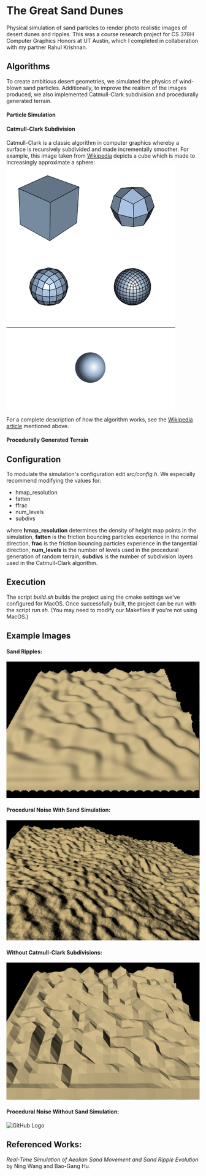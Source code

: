 # The Great Sand Dunes
Physical simulation of sand particles to render photo realistic images of desert dunes and ripples. This was a course research project for CS 378H Computer Graphics Honors at UT Austin, which I completed in collaberation with my partner Rahul Krishnan.

## Algorithms
To create ambitious desert geometries, we simulated the physics of wind-blown sand particles. Additionally, to improve the realism of the images produced, we also implemented Catmull-Clark subdivision and procedurally generated terrain.

#### Particle Simulation

#### Catmull-Clark Subdivision
Catmull-Clark is a classic algorithm in computer graphics whereby a surface is recursively subdivided and made incrementally smoother. For example, this image taken from [Wikipedia](https://en.wikipedia.org/wiki/Catmull%E2%80%93Clark_subdivision_surface) depicts a cube which is made to increasingly approximate a sphere:
![GitHub Logo](/images/cat-clark.png)

For a complete description of how the algorithm works, see the [Wikipedia article](https://en.wikipedia.org/wiki/Catmull%E2%80%93Clark_subdivision_surface) mentioned above.

#### Procedurally Generated Terrain


## Configuration
To modulate the simulation's configuration edit *src/config.h*. We especially recommend modifying the values for:
* hmap_resolution
* fatten
* ffrac
* num_levels 
* subdivs

where **hmap_resolution** determines the density of height map points in the simulation, **fatten** is the friction bouncing particles experience in the normal direction, **frac** is the friction bouncing particles experience in the tangential direction, **num_levels** is the number of levels used in the procedural generation of random terrain, **subdivs** is the number of subdivision layers used in the Catmull-Clark algorithm.

## Execution
The script *build.sh* builds the project using the cmake settings we've configured for MacOS. Once successfully built, the project can be run with the script *run.sh*.
(You may need to modify our Makefiles if you're not using MacOS.)

## Example Images
#### Sand Ripples:
![GitHub Logo](/images/ripples.png)

#### Procedural Noise With Sand Simulation:
![GitHub Logo](/images/procedural.png)

#### Without Catmull-Clark Subdivisions:
![GitHub Logo](/images/edgy.png)

#### Procedural Noise Without Sand Simulation:
![GitHub Logo](/images/bumpy.png)

## Referenced Works:
*Real-Time Simulation of Aeolian Sand Movement and Sand Ripple Evolution* by Ning Wang and Bao-Gang Hu.

